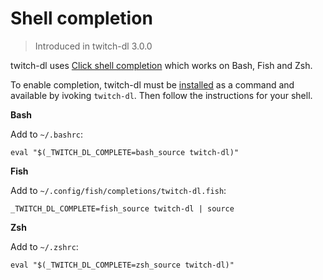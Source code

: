 # Shell completion

> Introduced in twitch-dl 3.0.0

twitch-dl uses [Click shell completion](https://click.palletsprojects.com/en/8.1.x/shell-completion/) which works on Bash, Fish and Zsh.

To enable completion, twitch-dl must be [installed](./installation.html) as a command and available by ivoking `twitch-dl`. Then follow the instructions for your shell.

**Bash**

Add to `~/.bashrc`:

```
eval "$(_TWITCH_DL_COMPLETE=bash_source twitch-dl)"
```

**Fish**

Add to `~/.config/fish/completions/twitch-dl.fish`:

```
_TWITCH_DL_COMPLETE=fish_source twitch-dl | source
```

**Zsh**

Add to `~/.zshrc`:

```
eval "$(_TWITCH_DL_COMPLETE=zsh_source twitch-dl)"
```
